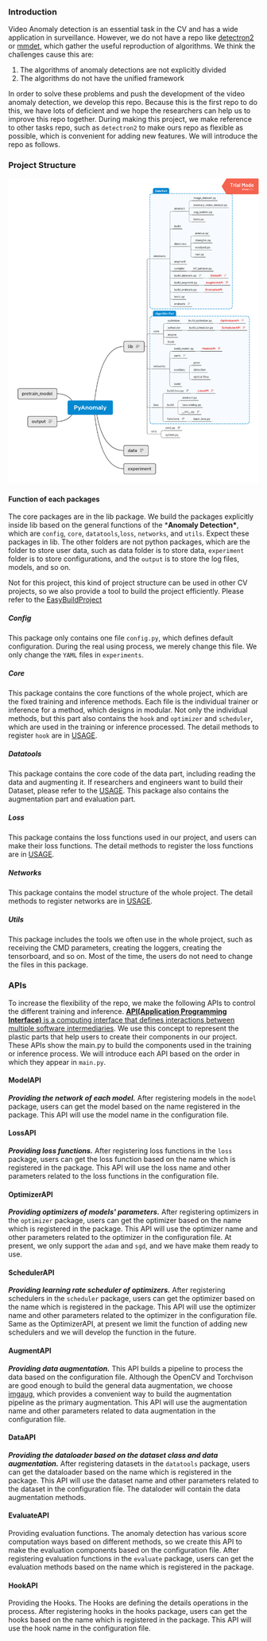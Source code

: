 ### Introduction
Video Anomaly detection is an essential task in the CV and has a wide application in surveillance. However, we do not have a repo like [detectron2](https://github.com/facebookresearch/detectron2) or [mmdet](https://github.com/open-mmlab/mmdetection), which gather the useful reproduction of algorithms. We think the challenges cause this are:
1. The algorithms of anomaly detections are not explicitly divided
2. The algorithms do not have the unified framework

In order to solve these problems and push the development of the video anomaly detection, we develop this repo. Because this is the first repo to do this, we have lots of deficient and we hope the researchers can help us to improve this repo together. During making this project, we make reference to other tasks repo, such as `detectron2` to make ours repo as flexible as possible, which is convenient for adding new features. We will introduce the repo as follows. 

### Project Structure

![](./structure.png)

#### Function of each packages
The core packages are in the lib package. We build the packages explicitly inside lib based on the general functions of the ***Anomaly Detection\***, which are `config`, `core`, `datatools`,`loss`, `networks`, and `utils`. Expect these packages in lib. The other folders are not python packages, which are the folder to store user data, such as data folder is to store data, `experiment` folder is to store configurations, and the `output` is to store the log files, models, and so on.

Not for this project, this kind of project structure can be used in other CV projects, so we also provide a tool to build the project efficiently. Please refer to the [EasyBuildProject](https://github.com/YuhaoCheng/EasyBuildProject) 

##### Config
This package only contains one file `config.py`, which defines default configuration. During the real using process, we merely change this file. We only change the `YAML` files in `experiments`.

##### Core
This package contains the core functions of the whole project, which are the fixed training and inference methods. Each file is the individual trainer or inference for a method, which designs in modular. Not only the individual methods, but this part also contains the `hook` and `optimizer` and `scheduler`, which are used in the training or inference processed. The detail methods to register `hook` are in [USAGE](./usage.md).

##### Datatools
This package contains the core code of the data part, including reading the data and augmenting it. If researchers and engineers want to build their Dataset, please refer to the [USAGE](./usage.md). This package also contains the augmentation part and evaluation part. 

##### Loss

This package contains the loss functions used in our project, and users can make their loss functions. The detail methods to register the loss functions are in [USAGE](./usage.md).

##### Networks

This package contains the model structure of the whole project. The detail methods to register networks are in [USAGE](./usage.md).

##### Utils
This package includes the tools we often use in the whole project, such as receiving the CMD parameters, creating the loggers, creating the tensorboard, and so on. Most of the time, the users do not need to change the files in this package.


### APIs

To increase the flexibility of the repo, we make the following APIs to control the different training and inference. [**API(Application Programming Interface)** is a computing interface that defines interactions between multiple software intermediaries](https://en.wikipedia.org/wiki/Application_programming_interface). We use this concept to represent the plastic parts that help users to create their components in our project. These APIs show the main.py to build the components used in the training or inference process. We will introduce each API based on the order in which they appear in `main.py`.

#### ModelAPI

***Providing the network of each model.*** After registering models in the `model` package, users can get the model based on the name registered in the package. This API will use the model name in the configuration file. 

#### LossAPI

***Providing loss functions.*** After registering loss functions in the `loss` package, users can get the loss function based on the name which is registered in the package. This API will use the loss name and other parameters related to the loss functions in the configuration file. 

#### OptimizerAPI

***Providing optimizers of models' parameters.*** After registering optimizers in the `optimizer` package, users can get the optimizer based on the name which is registered in the package. This API will use the optimizer name and other parameters related to the optimizer in the configuration file.  At present, we only support the `adam` and `sgd`, and we have make them ready to use. 

#### SchedulerAPI

***Providing learning rate scheduler of optimizers.*** After registering schedulers in the `scheduler` package, users can get the optimizer based on the name which is registered in the package. This API will use the optimizer name and other parameters related to the optimizer in the configuration file. Same as the OptimizerAPI, at present we limit the function of adding new schedulers and we will develop the function in the future. 

#### AugmentAPI

***Providing data augmentation.*** This API builds a pipeline to process the data based on the configuration file. Although the OpenCV and Torchvison are good enough to build the general data augmentation, we choose [imgaug](https://github.com/aleju/imgaug), which provides a convenient way to build the augmentation pipeline as the primary augmentation. This API will use the augmentation name and other parameters related to data augmentation in the configuration file.

#### DataAPI

***Providing the dataloader based on the dataset class and data augmentation.*** After registering datasets in the `datatools` package, users can get the dataloader based on the name which is registered in the package. This API will use the dataset name and other parameters related to the dataset in the configuration file. The dataloder will contain the data augmentation methods. 

#### EvaluateAPI
Providing evaluation functions. The anomaly detection has various score computation ways based on different methods, so we create this API to make the evaluation components based on the configuration file. After registering evaluation functions in the `evaluate` package, users can get the evaluation methods based on the name which is registered in the package. 


#### HookAPI

Providing the Hooks. The Hooks are defining the details operations in the process. After registering hooks in the hooks package, users can get the hooks based on the name which is registered in the package. This API will use the hook name in the configuration file. 


